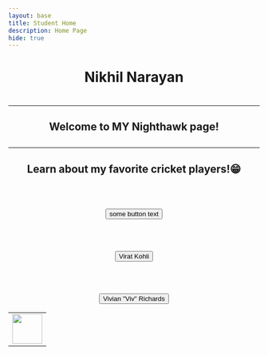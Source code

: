 ```yaml
---
layout: base
title: Student Home 
description: Home Page
hide: true
---
```

<table>
    <tr>
        <td><img src="{{site.baseurl}}/images/gamingcontroller.jpg" height="60" title="Home"
        alt=""></td>


<center><h1>Nikhil Narayan<h1>
<hr>
<h2>Welcome to MY Nighthawk page!<h2>
<hr>
<h2><p>Learn about my favorite cricket players!😁</p></h2>
<br>
<a href ="https://www.iplt20.com/">
<h2><button>some button text</button></h2>
</a>
<br>
<div>
<a href ="https://www.espncricinfo.com/cricketers/virat-kohli-253802">
<h2><button>Virat Kohli</button></h2>
</a>
<br>
</div>
<a href ="https://www.espncricinfo.com/cricketers/viv-richards-52812">
<div>
    <h2><button>Vivian "Viv" Richards</button></h2>



